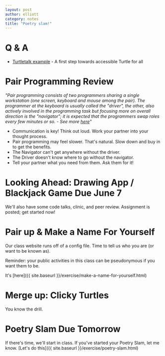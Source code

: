 ```yaml
---
layout: post
author: elliott
category: notes
title: "Poetry slam!"
---
```


# Q & A

* [Turtletalk example](https://trinket.io/python/a49153e12a) - A first step towards accessible Turtle for all

# Pair Programming Review

*"Pair programming consists of two programmers sharing a single workstation (one screen, keyboard and mouse among the pair). The programmer at the keyboard is usually called the "driver", the other, also actively involved in the programming task but focusing more on overall direction is the "navigator"; it is expected that the programmers swap roles every few minutes or so. - See more [here](http://guide.agilealliance.org/guide/pairing.html)"*

* Communication is key!  Think out loud.  Work your partner into your thought process.
* Pair programming may feel slower.  That's natural.  Slow down and buy in to get the benefits.
* The Navigator can't get anywhere without the driver.
* The Driver doesn't know where to go without the navigator.
* Tell your partner what you need from them.  Ask them for it!

# Looking Ahead: Drawing App / Blackjack Game Due June 7

We'll also have some code talks, clinic, and peer review.  Assignment is posted; get started now!

# Pair up & Make a Name For Yourself

Our class website runs off of a config file.  Time to tell us who you are (or want to be known as).

Reminder: your public activities in this class can be pseudonymous if you want them to be.

It's [here]({{ site.baseurl }}/exercise/make-a-name-for-yourself.html)

# Merge up: Clicky Turtles

You know the drill.

# Poetry Slam Due Tomorrow

If there's time, we'll start in class.  If you've started your Poetry Slam, let me know.  [Let's do this]({{ site.baseurl }}/exercise/poetry-slam.html)